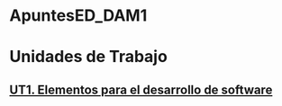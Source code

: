 # ApuntesED_DAM1

# Unidades de Trabajo

## [UT1. Elementos para el desarrollo de software](https://github.com/adiezc10/ApuntesED_DAM1/blob/master/UD1_ElementosDesarrolloSoftware.md)
